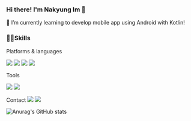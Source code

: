 ### Hi there! I'm Nakyung Im 👋

<!--
**NakyungIm/NakyungIm** is a ✨ _special_ ✨ repository because its `README.md` (this file) appears on your GitHub profile.

Here are some ideas to get you started:

- 🔭 I’m currently working on ...
- 🌱 I’m currently learning ...
- 👯 I’m looking to collaborate on ...
- 🤔 I’m looking for help with ...
- 💬 Ask me about ...
- 📫 How to reach me: ...
- 😄 Pronouns: ...
- ⚡ Fun fact: ...
-->

🌱 I’m currently learning to develop mobile app using Android with Kotlin!


### 💪🏻Skills
Platforms & languages

<img src="https://img.shields.io/badge/Python-3776AB?style=flat-square&logo=Python&logoColor=white"/> <img src="https://img.shields.io/badge/JavaScript-F7DF1E?style=flat-square&logo=JavaScript&logoColor=white"/> <img src="https://img.shields.io/badge/React-61DAFB?style=flat-square&logo=React&logoColor=white"/> <img src="https://img.shields.io/badge/Google Cloud-4285F4?style=flat-square&logo=Google Cloud&logoColor=white"/>

Tools

<img src="https://img.shields.io/badge/Git-F05032?style=flat-square&logo=Git&logoColor=white"/> <img src="https://img.shields.io/badge/Visual Studio Code-007ACC?style=flat-square&logo=Visual Studio Code&logoColor=white"/>

Contact
<a href="https://nakyungim.tistory.com/" target="_blank"><img src="https://img.shields.io/badge/Blog-3DDC84?style=flat-square&logo=Android&logoColor=white"/></a> <a href="https://www.linkedin.com/in/nakyung-im-236062210/" target="_blank"><img src="https://img.shields.io/badge/l=LinkedIn-0A66C2?style=flat-square&logo=LinkedIn&logoColor=white"/></a>


![Anurag's GitHub stats](https://github-readme-stats.vercel.app/api?username=NakyungIm&theme=buefy&show_icons=true)
